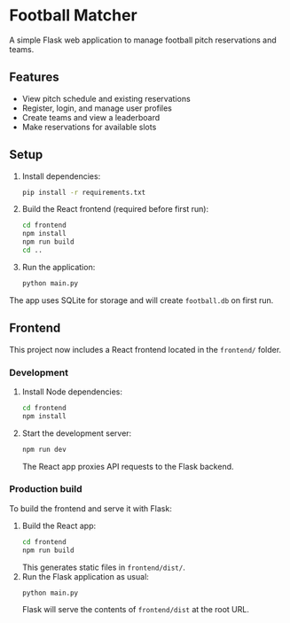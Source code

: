 # Football Matcher

A simple Flask web application to manage football pitch reservations and teams.

## Features
- View pitch schedule and existing reservations
- Register, login, and manage user profiles
- Create teams and view a leaderboard
- Make reservations for available slots

## Setup
1. Install dependencies:
   ```bash
   pip install -r requirements.txt
   ```
2. Build the React frontend (required before first run):
   ```bash
   cd frontend
   npm install
   npm run build
   cd ..
   ```
3. Run the application:
   ```bash
   python main.py
   ```
The app uses SQLite for storage and will create `football.db` on first run.

## Frontend

This project now includes a React frontend located in the `frontend/` folder.

### Development

1. Install Node dependencies:
   ```bash
   cd frontend
   npm install
   ```
2. Start the development server:
   ```bash
   npm run dev
   ```
   The React app proxies API requests to the Flask backend.

### Production build

To build the frontend and serve it with Flask:

1. Build the React app:
   ```bash
   cd frontend
   npm run build
   ```
   This generates static files in `frontend/dist/`.
2. Run the Flask application as usual:
   ```bash
   python main.py
   ```
   Flask will serve the contents of `frontend/dist` at the root URL.
